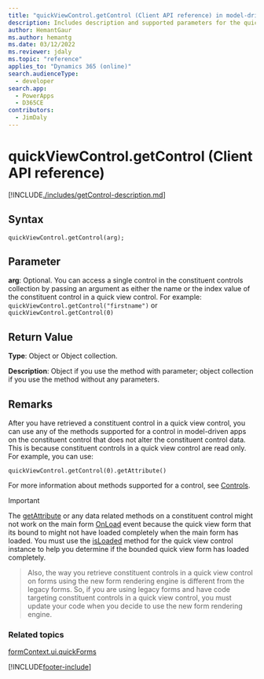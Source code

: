 ```yaml
---
title: "quickViewControl.getControl (Client API reference) in model-driven apps| MicrosoftDocs"
description: Includes description and supported parameters for the quickViewControl.getControl method.
author: HemantGaur
ms.author: hemantg
ms.date: 03/12/2022
ms.reviewer: jdaly
ms.topic: "reference"
applies_to: "Dynamics 365 (online)"
search.audienceType: 
  - developer
search.app: 
  - PowerApps
  - D365CE
contributors:
  - JimDaly
---
```

# quickViewControl.getControl (Client API reference)



[!INCLUDE[./includes/getControl-description.md](./includes/getControl-description.md)]

## Syntax

`quickViewControl.getControl(arg);`

## Parameter

**arg**: Optional. You can access a single control in the constituent controls collection by passing an argument as either the name or the index value of the constituent control in a quick view control. For example: `quickViewControl.getControl("firstname")` or `quickViewControl.getControl(0)`


## Return Value

**Type**: Object or Object collection.

**Description**: Object if you use the method with parameter; object collection if you use the method without any parameters.

## Remarks

After you have retrieved a constituent control in a quick view control, you can use any of the methods supported for a control in model-driven apps on the constituent control that does not alter the constituent control data. This is because constituent controls in a quick view control are read only. For example, you can use: 

`quickViewControl.getControl(0).getAttribute()` 

For more information about methods supported for a control, see [Controls](../controls.md).

>[!IMPORTANT]
>The [getAttribute](../controls/getAttribute.md) or any data related methods on a constituent control might not work on the main form [OnLoad](../events/form-onload.md) event because the quick view form that its bound to might not have loaded completely when the main form has loaded. You must use the [isLoaded](isLoaded.md) method for the quick view control instance to help you determine if the bounded quick view form has loaded completely. 

>Also, the way you retrieve constituent controls in a quick view control on forms using the new form rendering engine is different from the legacy forms. So, if you are using legacy forms and have code targeting constituent controls in a quick view control, you must update your code when you decide to use the new form rendering engine.

### Related topics

[formContext.ui.quickForms](../formContext-ui-quickForms.md)





[!INCLUDE[footer-include](../../../../../includes/footer-banner.md)]